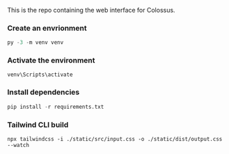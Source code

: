 This is the repo containing the web interface for Colossus.

### Create an envrionment
```python
py -3 -m venv venv
```

### Activate the environment
```console
venv\Scripts\activate
```

### Install dependencies
```python
pip install -r requirements.txt
```

### Tailwind CLI build
```console
npx tailwindcss -i ./static/src/input.css -o ./static/dist/output.css --watch
```
